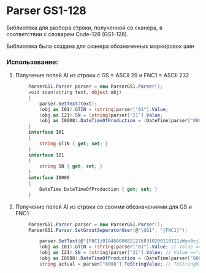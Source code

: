 # Parser GS1-128

Библиотека для разбора строки, полученной со сканера, в соответствии с словарем Code-128 (GS1-128).

Библиотека была создана для сканера обозначенных маркировок шин

### Использование:

1. Получение полей AI из строки с GS = ASCII 29 и FNC1 = ASCII 232
```C#
        ParserGS1.Parser parser = new ParserGS1.Parser();
        void scan(string text, object obj)
        {
            parser.SetText(text);
            (obj as I01).GTIN = (string)parser["01"].Value;
            (obj as I21).SN = (string)parser["21"].Value;
            (obj as I8008).DateTimeOfProduction = (DateTime)parser["8008"].Value;
        }
        interface I01
        {
            string GTIN { get; set; }
        }
        interface I21 
        {
            string SN { get; set; }
        }
        interface I8008 
        {
            DateTime DateTimeOfProduction { get; set; }
        }
```
2. Получение полей AI из строки со своими обозначениями для GS и FNC1
```C#
        ParserGS1.Parser parser = new ParserGS1.Parser();
        ParserGS1.Parser.SetGroutSeperatorUser(@"\GS1", "{FNC1}");

            parser.SetText(@"{FNC1}0104660068212768310200110121zWyn8vjJ2rp0u\GS18008990101111230");
            (obj as I01).GTIN = (string)parser["01"].Value; // Value == "046600682127683102001101"
            (obj as I21).SN = (string)parser["21"].Value; // Value =="zWyn8vjJ2rp0u"
            (obj as I8008).DateTimeOfProduction = (DateTime)parser["8008"].Value; // Value == new DateTime(1999, 01, 01, 11, 12, 30)
            string actual = parser["8008"].ToStringValue; // ToStringValue == "990101111230"
              
```